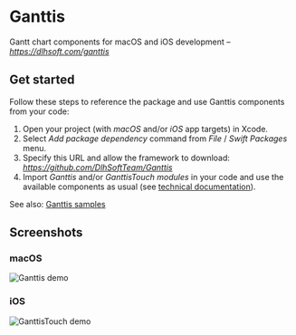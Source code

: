 # Ganttis
Gantt chart components for macOS and iOS development – *https://dlhsoft.com/ganttis*

## Get started
Follow these steps to reference the package and use Ganttis components from your code:
1. Open your project (with *macOS* and/or *iOS* app targets) in Xcode.
2. Select *Add package dependency* command from *File* / *Swift Packages* menu.
3. Specify this URL and allow the framework to download: *https://github.com/DlhSoftTeam/Ganttis*
5. Import *Ganttis* and/or *GanttisTouch modules* in your code and use the available components as usual (see [technical documentation](https://dlhsoft.com/ganttis/docs/manual.pdf)).

See also: [Ganttis samples](https://github.com/DlhsoftTeam/GanttisSamples)

## Screenshots

### macOS
![Ganttis demo](https://dlhsoft.com/ganttis/dlhsoft/GanttisDemo-screenshot1.png)

### iOS
![GanttisTouch demo](https://dlhsoft.com/ganttis/dlhsoft/GanttisTouchDemo-thumbnail.png)
